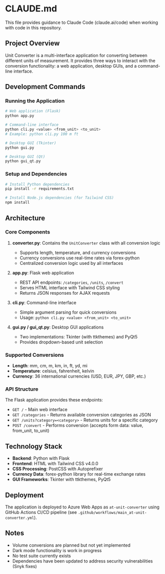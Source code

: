 # CLAUDE.md

This file provides guidance to Claude Code (claude.ai/code) when working with code in this repository.

## Project Overview

Unit Converter is a multi-interface application for converting between different units of measurement. It provides three ways to interact with the conversion functionality: a web application, desktop GUIs, and a command-line interface.

## Development Commands

### Running the Application

```bash
# Web application (Flask)
python app.py

# Command-line interface
python cli.py <value> <from_unit> <to_unit>
# Example: python cli.py 100 m ft

# Desktop GUI (Tkinter)
python gui.py

# Desktop GUI (Qt)
python gui_qt.py
```

### Setup and Dependencies

```bash
# Install Python dependencies
pip install -r requirements.txt

# Install Node.js dependencies (for Tailwind CSS)
npm install
```

## Architecture

### Core Components

1. **converter.py**: Contains the `UnitConverter` class with all conversion logic
   - Supports length, temperature, and currency conversions
   - Currency conversions use real-time rates via forex-python
   - Centralized conversion logic used by all interfaces

2. **app.py**: Flask web application
   - REST API endpoints: `/categories`, `/units`, `/convert`
   - Serves HTML interface with Tailwind CSS styling
   - Returns JSON responses for AJAX requests

3. **cli.py**: Command-line interface
   - Simple argument parsing for quick conversions
   - Usage: `python cli.py <value> <from_unit> <to_unit>`

4. **gui.py / gui_qt.py**: Desktop GUI applications
   - Two implementations: Tkinter (with ttkthemes) and PyQt5
   - Provides dropdown-based unit selection

### Supported Conversions

- **Length**: mm, cm, m, km, in, ft, yd, mi
- **Temperature**: celsius, fahrenheit, kelvin
- **Currency**: 36 international currencies (USD, EUR, JPY, GBP, etc.)

### API Structure

The Flask application provides these endpoints:
- `GET /` - Main web interface
- `GET /categories` - Returns available conversion categories as JSON
- `GET /units?category=<category>` - Returns units for a specific category
- `POST /convert` - Performs conversion (accepts form data: value, from_unit, to_unit)

## Technology Stack

- **Backend**: Python with Flask
- **Frontend**: HTML with Tailwind CSS v4.0.0
- **CSS Processing**: PostCSS with Autoprefixer
- **Currency Data**: forex-python library for real-time exchange rates
- **GUI Frameworks**: Tkinter with ttkthemes, PyQt5

## Deployment

The application is deployed to Azure Web Apps as `at-unit-converter` using GitHub Actions CI/CD pipeline (see `.github/workflows/main_at-unit-converter.yml`).

## Notes

- Volume conversions are planned but not yet implemented
- Dark mode functionality is work in progress
- No test suite currently exists
- Dependencies have been updated to address security vulnerabilities (Snyk fixes)